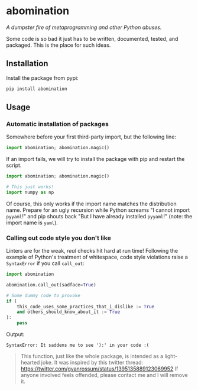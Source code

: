 # abomination

*A dumpster fire of metaprogramming and other Python abuses.*

Some code is so bad it just has to be written, documented, tested, and packaged.
This is the place for such ideas.

## Installation

Install the package from pypi:

```sh
pip install abomination
```

## Usage

### Automatic installation of packages

Somewhere before your first third-party import, but the following line:

```py
import abomination; abomination.magic()
```

If an import fails, we will try to install the package with pip and restart the
script.

```py
import abomination; abomination.magic()

# This just works!
import numpy as np
```

Of course, this only works if the import name matches the distribution name.
Prepare for an ugly recursion while Python screams "I cannot import `pyyaml`!"
and pip shouts back "But I have already installed `pyyaml`!"
(note: the import name is `yaml`).

### Calling out code style you don't like

Linters are for the weak, *real* checks hit hard at run time!
Following the example of Python's treatment of whitespace,
code style violations raise a `SyntaxError` if you call `call_out`:

```py
import abomination

abomination.call_out(sadface=True)

# Some dummy code to provoke
if (
    this_code_uses_some_practices_that_i_dislike := True
    and others_should_know_about_it := True
):
    pass

```

Output:
```
SyntaxError: It saddens me to see '):' in your code :(
```

> This function, just like the whole package, is intended as a light-hearted joke.
> It was inspired by this twitter thread: https://twitter.com/gvanrossum/status/1395135889123069952
> If anyone involved feels offended, please contact me and I will remove it.

